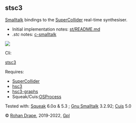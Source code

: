 stsc3
-----

[Smalltalk](http://archive.org/details/byte-magazine-1981-08/) bindings to the
[SuperCollider](http://audiosynth.com/) real-time synthesiser.

- Initial implementation notes: [st/README.md](http://rohandrape.net/?t=stsc3&e=st/README.md)
- _.stc_ notes: [c-smalltalk](https://rohandrape.net/?t=stsc3&e=md/c-smalltalk.md)

![](http://rohandrape.net/sw/stsc3/lib/png/smalltalk-balloon.png)

Cli:

[stsc3](http://rohandrape.net/?t=stsc3&e=md/stsc3.md)

Requires:

- [SuperCollider](http://audiosynth.com/)
- [hsc3](http://rohandrape.net/?t=hsc3)
- [hsc3-graphs](http://rohandrape.net/?t=hsc3-graphs)
- Squeak/Cuis:[OSProcess](http://wiki.squeak.org/squeak/708)

<!-- pharo:[OSSubprocess](https://github.com/pharo-contributions/OSSubprocess/) -->

Tested with:
 [Squeak](http://squeak.org/) 6.0α & 5.3 ;
 [Gnu Smalltalk](http://www.gnu.org/software/smalltalk/) 3.2.92;
 [Cuis](http://cuis-smalltalk.org/) 5.0

© [Rohan Drape](http://rohandrape.net/), 2019-2022, [Gpl](http://gnu.org/copyleft/)
